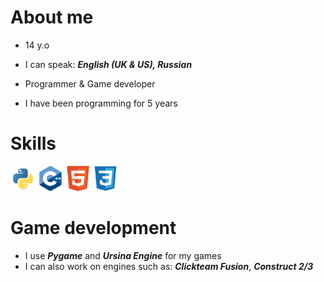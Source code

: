 # About me

- 14 y.o
- I can speak: ***English (UK & US), Russian***
- Programmer & Game developer
- I have been programming for 5 years

  <!-- For my first games I used Pocket Code --!>
  
 # Skills
 <img width="40" height="40" src="assets/python.png"></a>
 <img width="40" height="40" src="assets/cpp.png"></a>
 <img width="40" height="40" src="assets/html5.png"></a>
 <img width="40" height="40" src="assets/css3.png"></a>
 
# Game development

- I use ***Pygame*** and ***Ursina Engine*** for my games
- I can also work on engines such as: ***Clickteam Fusion***, ***Construct 2/3***


